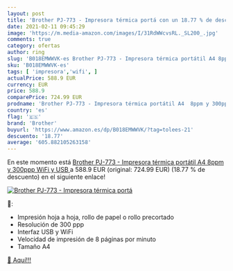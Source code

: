 ```yaml
---
layout: post
title: 'Brother PJ-773 - Impresora térmica portá con un 18.77 % de descuento'
date: 2021-02-11 09:45:29
image: 'https://m.media-amazon.com/images/I/31RdWWcvsRL._SL200_.jpg'
comments: true
category: ofertas
author: ring
slug: 'B018EMWWVK-es Brother PJ-773 - Impresora térmica portátil A4 8ppm y...'
sku: 'B018EMWWVK-es'
tags: [ 'impresora','wifi', ]
actualPrice: 588.9 EUR
currency: EUR
price: 588.9
comparePrice: 724.99 EUR
prodname: 'Brother PJ-773 - Impresora térmica portátil A4  8ppm y 300ppp  WiFi y USB '
country: 'es'
flag: '🇪🇸'
brand: 'Brother'
buyurl: 'https://www.amazon.es/dp/B018EMWWVK/?tag=tolees-21'
descuento: '18.77'
average: '605.882105263158'
---
```


En este momento está [Brother PJ-773 - Impresora térmica portátil A4  8ppm y 300ppp  WiFi y USB ](https://www.amazon.es/dp/B018EMWWVK/?tag=tolees-21) a 588.9 EUR (original: 724.99 EUR) (18.77 %  de descuento) en el siguiente enlace!

[![Brother PJ-773 - Impresora térmica portá](https://m.media-amazon.com/images/I/31RdWWcvsRL._SL200_.jpg)](https://www.amazon.es/dp/B018EMWWVK/?tag=tolees-21)

🔎:

- Impresión hoja a hoja, rollo de papel o rollo precortado
- Resolución de 300 ppp
- Interfaz USB y WiFi
- Velocidad de impresión de 8 páginas por minuto
- Tamaño A4

[🛒 Aquí!!!](https://www.amazon.es/dp/B018EMWWVK/?tag=tolees-21)
